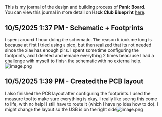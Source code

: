 <!--
  ===================    !!READ THIS NOTICE!!   ====================
  DO NOT edit this file manually. Your changes WILL BE OVERWRITTEN!
  This journal is auto generated and updated by Hack Club Blueprint.
  To edit this file, please edit your journal entries on Blueprint.
  ==================================================================
-->

This is my journal of the design and building process of **Panic Board**.  
You can view this journal in more detail on **Hack Club Blueprint** [here](https://blueprint.hackclub.com/projects/199).


## 10/5/2025 1:37 PM - Schematic + Footprints  

I spent around 1 hour doing the schematic. The reason it took me long is because at first I tried using a pico, but then realized that its not needed since the xiao has enough pins. I spent some time configuring the footprints, and I deleted and remade everything 2 times beacause I had a challenge with myself to finish the schematic with no external help.![image.png](https://blueprint.hackclub.com/user-attachments/blobs/redirect/eyJfcmFpbHMiOnsiZGF0YSI6NTI1LCJwdXIiOiJibG9iX2lkIn19--d34370bd21c884041d0b4422b40b8fa4598f1e45/image.png)
  

## 10/5/2025 1:39 PM - Created the PCB layout  

I also finished the PCB layout after configuring the footprints. I used the measure tool to make sure everything is okay. I really like seeing this come to life, with no help! I still have to route it (which I have no idea how to do). I might change the layout so the USB is on the right side![image.png](https://blueprint.hackclub.com/user-attachments/blobs/redirect/eyJfcmFpbHMiOnsiZGF0YSI6NTI2LCJwdXIiOiJibG9iX2lkIn19--44f7dd49a1a0203f408b4da6862f3131e6586fdf/image.png)
  

